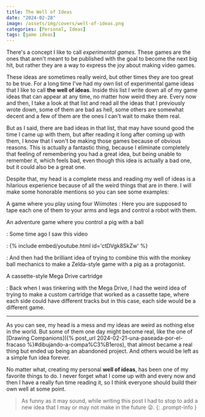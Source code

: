 ```yaml
---
title: The Well of Ideas
date: "2024-02-28"
image: /assets/img/covers/well-of-ideas.png
categories: [Personal, Ideas]
tags: [game ideas]
---
```


There's a concept I like to call *experimental games*. These games are the ones that aren't meant to be published with the goal to become the next big hit, but rather they are a way to express the joy about making video games.

These ideas are sometimes really weird, but other times they are too great to be true. For a long time I've had my own list of experimental game ideas that I like to call **the well of ideas**. Inside this list I write down all of my game ideas that can appear at any time, no matter how weird they are. Every now and then, I take a look at that list and read all the ideas that I previously wrote down, some of them are bad as hell, some others are somewhat decent and a few of them are the ones I can't wait to make them real.

But as I said, there are bad ideas in that list, that may have sound good the time I came up with them, but after reading it long after coming up with them, I know that I won't be making those games because of obvious reasons. This is actually a fantastic thing, because I eliminate completely that feeling of remembering you had a great idea, but being unable to remember it, which feels bad, even though this idea is actually a bad one, but it could also be a great one.

Despite that, my head is a complete mess and reading my well of ideas is a hilarious experience because of all the weird things that are in there. I will make some honorable mentions so you can see some examples:

A game where you play using four Wiimotes
  : Here you are supposed to tape each one of them to your arms and legs and control a robot with them.

An adventure game where you control a pig with a ball

  : Some time ago I saw this video

  : {% include embed/youtube.html id='ctDVgk8SkZw' %}

  : And then had the brilliant idea of trying to combine this with the monkey ball mechanics to make a Zelda-style game with a pig as a protagonist.

A cassette-style Mega Drive cartridge

  : Back when I was tinkering with the Mega Drive, I had the weird idea of trying to make a custom cartridge that worked as a cassette tape, where each side could have different tracks but in this case, each side would be a different game.

---

As you can see, my head is a mess and my ideas are weird as nothing else in the world. But some of them one day might become real, like the one of [Drawing Companions]({% post_url 2024-02-21-una-paseada-por-el-fracaso %}#dibujando-a-compa%C3%B1eros), that almost became a real thing but ended up being an abandoned project. And others would be left as a simple fun idea forever.

No matter what, creating my personal **well of ideas**, has been one of my favorite things to do. I never forget what I come up with and every now and then I have a really fun time reading it, so I think everyone should build their own well at some point.

> As funny as it may sound, while writing this post I had to stop to add a new idea that I may or may not make in the future 😜.
{: .prompt-info }
